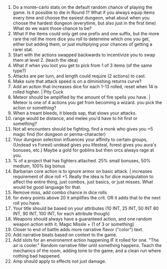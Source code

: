 1. Do a monte-carlo stats on the default random chance of playing the game.  Is it possible to die in Round 1? What if you always equip items every time and choose the easiest dungeon, what about when you choose the hardest dungeon (everytime, but also just in the first time) What do we want those chance to be?
2. What if the items could only get one prefix and one suffix, but the more rare the roll the more dice you roll to determine which one you get, either but adding them, or just multiplying your chances of getting a rarer stat. 
3. Start with the actions swapped backwards to incentivize you to swap them at level 2. (teach the idea)
4. What if when you loot you get to pick from 1 of 3 items (of the same type?)
5. Attacks are per turn, and length could require (2 actions) to cast.
6. Make sure that attack speed is on a diminishing returns curve?
7. Add an action that increases dice for each 1-13 rolled, reset when 14 is rolled higher. | Pity Cuck
8. Meteor should be amplified by the amount of fire spells you have.  | Meteor is one of 4 actions you get from becoming a wizard.  you pick the action or something?
9.  When a treant bleeds, it bleeds sap, that slows your attacks.
10. range would be distance, and melee you'd have to hit first or something?
11. Not all encounters should be fighting, find a monk who gives you +5 magic find (for dungeon or perma-character)
12. Your dungeon selection influences your affinity to certain groups, (Undead vs Forest) undead gives you lifesteal, forest gives you aura's bonuses, etc.)  Maybe a gold for goblins but then orcs always rage at you. 
13. % of a project that has fighters attached. 25% small bonuses, 50% medium, 100% big bonus
14. Barbarian core action is to ignore armor on basic attack. | increases requirement of dice roll +1.  Really the idea is for dice manipulation to affect the entire thing, just combos, just basics, or just misses. What would be good language for that.
15. Remove miss, add combo chance in dice rolls
16. for every points above 20 it amplifies the crit. OR it adds that to the next roll you have.
17. Your title should be based on your attributes (10 INT, 25 INT, 50 INT 80 INT, 90 INT, 100 INT, for each attribute though)
18. Weapons should always have a guaranteed action, and one random weapon action with it. Magic Missle + (1 of 3 or something)
19. Closer to end of battle adds more narrative flavor ("color") text.
20. Add narrative beats based on context to the game.
21. Add slots for an environemnt action happening IF it rolled for one.  "The air is cooler." Random narrative filler until something happens.  Teach the mechanics of the room, adding tone to the game, and a clean run where nothing bad happened.
22. Amp should apply to effects not just damage.